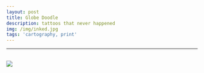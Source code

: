 ```yaml
---
layout: post
title: Globe Doodle
description: tattoos that never happened
img: /img/inked.jpg
tags: 'cartography, print'
---
```


<hr>

<br/>
<div class="img_row">
    <img class="col three" src="{{ site.baseurl l}}/img/inked.jpg"/>
</div>
